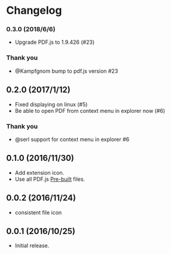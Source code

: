 # Changelog

### 0.3.0 (2018/6/6)

- Upgrade PDF.js to 1.9.426 (#23)

### Thank you
- @Kampfgnom bump to pdf.js version #23

## 0.2.0 (2017/1/12)

- Fixed displaying on linux (#5)
- Be able to open PDF from context menu in explorer now (#6)

### Thank you
- @serl support for context menu in explorer #6

## 0.1.0 (2016/11/30)

- Add extension icon.
- Use all PDF.js [Pre-built](https://mozilla.github.io/pdf.js/getting_started/#download) files.

## 0.0.2 (2016/11/24)

- consistent file icon

## 0.0.1 (2016/10/25)

- Initial release.
